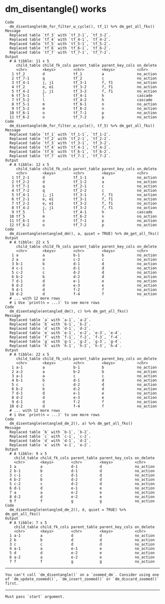 # dm_disentangle() works

    Code
      dm_disentangle(dm_for_filter_w_cycle(), tf_1) %>% dm_get_all_fks()
    Message
      Replaced table `tf_3` with `tf_3-1`, `tf_3-2`.
      Replaced table `tf_4` with `tf_4-1`, `tf_4-2`.
      Replaced table `tf_5` with `tf_5-1`, `tf_5-2`.
      Replaced table `tf_6` with `tf_6-1`, `tf_6-2`.
      Replaced table `tf_7` with `tf_7-1`, `tf_7-2`.
    Output
      # A tibble: 11 x 5
         child_table child_fk_cols parent_table parent_key_cols on_delete
         <chr>       <keys>        <chr>        <keys>          <chr>    
       1 tf_2        d             tf_1         a               no_action
       2 tf_7-1      q             tf_2         c               no_action
       3 tf_4-1      j, j1         tf_3-1       f, f1           no_action
       4 tf_2        e, e1         tf_3-2       f, f1           no_action
       5 tf_4-2      j, j1         tf_3-2       f, f1           no_action
       6 tf_5-1      l             tf_4-1       h               cascade  
       7 tf_5-2      l             tf_4-2       h               cascade  
       8 tf_5-1      m             tf_6-1       n               no_action
       9 tf_5-2      m             tf_6-2       n               no_action
      10 tf_6-1      o             tf_7-1       p               no_action
      11 tf_6-2      o             tf_7-2       p               no_action
    Code
      dm_disentangle(dm_for_filter_w_cycle(), tf_5) %>% dm_get_all_fks()
    Message
      Replaced table `tf_1` with `tf_1-1`, `tf_1-2`.
      Replaced table `tf_2` with `tf_2-1`, `tf_2-2`.
      Replaced table `tf_3` with `tf_3-1`, `tf_3-2`.
      Replaced table `tf_4` with `tf_4-1`, `tf_4-2`.
      Replaced table `tf_6` with `tf_6-1`, `tf_6-2`.
      Replaced table `tf_7` with `tf_7-1`, `tf_7-2`.
    Output
      # A tibble: 12 x 5
         child_table child_fk_cols parent_table parent_key_cols on_delete
         <chr>       <keys>        <chr>        <keys>          <chr>    
       1 tf_2-1      d             tf_1-1       a               no_action
       2 tf_2-2      d             tf_1-2       a               no_action
       3 tf_7-1      q             tf_2-1       c               no_action
       4 tf_7-2      q             tf_2-2       c               no_action
       5 tf_4-1      j, j1         tf_3-1       f, f1           no_action
       6 tf_2-1      e, e1         tf_3-1       f, f1           no_action
       7 tf_2-2      e, e1         tf_3-2       f, f1           no_action
       8 tf_4-2      j, j1         tf_3-2       f, f1           no_action
       9 tf_5        l             tf_4-1       h               cascade  
      10 tf_5        m             tf_6-2       n               no_action
      11 tf_6-1      o             tf_7-1       p               no_action
      12 tf_6-2      o             tf_7-2       p               no_action
    Code
      dm_disentangle(entangled_dm(), a, quiet = TRUE) %>% dm_get_all_fks()
    Output
      # A tibble: 22 x 5
         child_table child_fk_cols parent_table parent_key_cols on_delete
         <chr>       <keys>        <chr>        <keys>          <chr>    
       1 a           a             b-1          b               no_action
       2 a           a             c-2          c               no_action
       3 b-1         b             d-1          d               no_action
       4 c-1         c             d-1          d               no_action
       5 c-2         c             d-2          d               no_action
       6 b-2         b             d-2          d               no_action
       7 d-1         d             e-1          e               no_action
       8 d-2         d             e-3          e               no_action
       9 d-1         d             f-2          f               no_action
      10 d-2         d             f-4          f               no_action
      # ... with 12 more rows
      # i Use `print(n = ...)` to see more rows
    Code
      dm_disentangle(entangled_dm(), c) %>% dm_get_all_fks()
    Message
      Replaced table `a` with `a-1`, `a-2`.
      Replaced table `b` with `b-1`, `b-2`.
      Replaced table `d` with `d-1`, `d-2`.
      Replaced table `e` with `e-1`, `e-2`, `e-3`, `e-4`.
      Replaced table `f` with `f-1`, `f-2`, `f-3`, `f-4`.
      Replaced table `g` with `g-1`, `g-2`, `g-3`, `g-4`.
      Replaced table `h` with `h-1`, `h-2`, `h-3`, `h-4`.
    Output
      # A tibble: 22 x 5
         child_table child_fk_cols parent_table parent_key_cols on_delete
         <chr>       <keys>        <chr>        <keys>          <chr>    
       1 a-1         a             b-1          b               no_action
       2 a-2         a             b-2          b               no_action
       3 a-1         a             c            c               no_action
       4 b-1         b             d-1          d               no_action
       5 c           c             d-2          d               no_action
       6 b-2         b             d-2          d               no_action
       7 d-1         d             e-1          e               no_action
       8 d-2         d             e-3          e               no_action
       9 d-1         d             f-2          f               no_action
      10 d-2         d             f-4          f               no_action
      # ... with 12 more rows
      # i Use `print(n = ...)` to see more rows
    Code
      dm_disentangle(entangled_dm_2(), a) %>% dm_get_all_fks()
    Message
      Replaced table `b` with `b-1`, `b-2`.
      Replaced table `c` with `c-1`, `c-2`.
      Replaced table `d` with `d-1`, `d-2`.
      Replaced table `e` with `e-1`, `e-2`.
    Output
      # A tibble: 9 x 5
        child_table child_fk_cols parent_table parent_key_cols on_delete
        <chr>       <keys>        <chr>        <keys>          <chr>    
      1 a           a             d-1          d               no_action
      2 b-1         b             d-1          d               no_action
      3 c-1         c             d-1          d               no_action
      4 b-2         b             d-2          d               no_action
      5 c-2         c             d-2          d               no_action
      6 d-1         d             e-1          e               no_action
      7 a           a             e-2          e               no_action
      8 d-2         d             e-2          e               no_action
      9 f           f             g            g               no_action
    Code
      dm_disentangle(entangled_dm_2(), d, quiet = TRUE) %>% dm_get_all_fks()
    Output
      # A tibble: 7 x 5
        child_table child_fk_cols parent_table parent_key_cols on_delete
        <chr>       <keys>        <chr>        <keys>          <chr>    
      1 a-1         a             d            d               no_action
      2 b           b             d            d               no_action
      3 c           c             d            d               no_action
      4 a-1         a             e-1          e               no_action
      5 d           d             e-2          e               no_action
      6 a-2         a             e-2          e               no_action
      7 f           f             g            g               no_action

---

    You can't call `dm_disentangle()` on a `zoomed_dm`. Consider using one of `dm_update_zoomed()`, `dm_insert_zoomed()` or `dm_discard_zoomed()` first.

---

    Must pass `start` argument.

